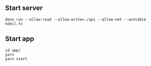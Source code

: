 
## Start server
```
deno run --allow-read --allow-write=./api --allow-net --unstable nobil.ts
```

## Start app
```
cd app/
yarn
yarn start
```

